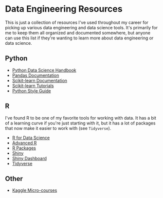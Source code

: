 # Data Engineering Resources

This is just a collection of resources I've used throughout my career for picking up various data engineering and data science tools. It's primarily for me to keep them all organized and documented somewhere, but anyone can use this list if they're wanting to learn more about data engineering or data science.

## Python

- [Python Data Science Handbook](https://jakevdp.github.io/PythonDataScienceHandbook/)
- [Pandas Documentation](https://pandas.pydata.org/pandas-docs/stable/#)
- [Scikit-learn Documentation](https://scikit-learn.org/stable/index.html)
- [Scikit-learn Tutorials](https://scikit-learn.org/stable/tutorial/index.html)
- [Python Style Guide](https://www.python.org/dev/peps/pep-0008/)

## R

I've found R to be one of my favorite tools for working with data. It has a bit of a learning curve if you're just starting with it, but it has a lot of packages that now make it easier to work with (see `Tidyverse`).

- [R for Data Science](https://r4ds.had.co.nz/)
- [Advanced R](http://adv-r.had.co.nz/)
- [R Packages](http://r-pkgs.had.co.nz/)
- [Shiny](https://shiny.rstudio.com/)
- [Shiny Dashboard](https://rstudio.github.io/shinydashboard/)
- [Tidyverse](https://www.tidyverse.org/)

## Other

- [Kaggle Micro-courses](https://www.kaggle.com/learn/overview)